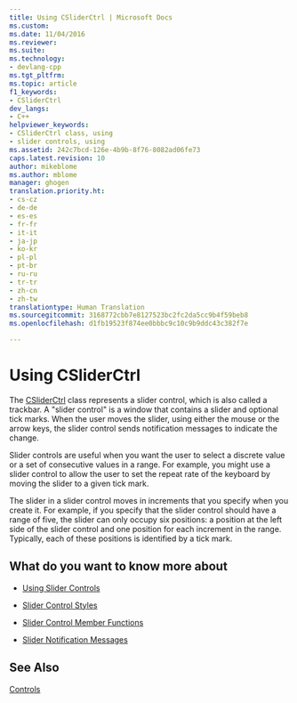 ```yaml
---
title: Using CSliderCtrl | Microsoft Docs
ms.custom: 
ms.date: 11/04/2016
ms.reviewer: 
ms.suite: 
ms.technology:
- devlang-cpp
ms.tgt_pltfrm: 
ms.topic: article
f1_keywords:
- CSliderCtrl
dev_langs:
- C++
helpviewer_keywords:
- CSliderCtrl class, using
- slider controls, using
ms.assetid: 242c7bcd-126e-4b9b-8f76-8082ad06fe73
caps.latest.revision: 10
author: mikeblome
ms.author: mblome
manager: ghogen
translation.priority.ht:
- cs-cz
- de-de
- es-es
- fr-fr
- it-it
- ja-jp
- ko-kr
- pl-pl
- pt-br
- ru-ru
- tr-tr
- zh-cn
- zh-tw
translationtype: Human Translation
ms.sourcegitcommit: 3168772cbb7e8127523bc2fc2da5cc9b4f59beb8
ms.openlocfilehash: d1fb19523f874ee0bbbc9c10c9b9ddc43c382f7e

---
```

# Using CSliderCtrl
The [CSliderCtrl](../mfc/reference/csliderctrl-class.md) class represents a slider control, which is also called a trackbar. A "slider control" is a window that contains a slider and optional tick marks. When the user moves the slider, using either the mouse or the arrow keys, the slider control sends notification messages to indicate the change.  
  
 Slider controls are useful when you want the user to select a discrete value or a set of consecutive values in a range. For example, you might use a slider control to allow the user to set the repeat rate of the keyboard by moving the slider to a given tick mark.  
  
 The slider in a slider control moves in increments that you specify when you create it. For example, if you specify that the slider control should have a range of five, the slider can only occupy six positions: a position at the left side of the slider control and one position for each increment in the range. Typically, each of these positions is identified by a tick mark.  
  
## What do you want to know more about  
  
-   [Using Slider Controls](../mfc/using-slider-controls.md)  
  
-   [Slider Control Styles](../mfc/slider-control-styles.md)  
  
-   [Slider Control Member Functions](../mfc/slider-control-member-functions.md)  
  
-   [Slider Notification Messages](../mfc/slider-notification-messages.md)  
  
## See Also  
 [Controls](../mfc/controls-mfc.md)




<!--HONumber=Jan17_HO1-->


